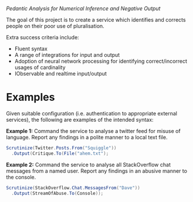 *Pedantic Analysis for Numerical Inference and Negative Output*

The goal of this project is to create a service which identifies and corrects people on their poor use of pluralisation.

Extra success criteria include:

* Fluent syntax
* A range of integrations for input and output
* Adoption of neural network processing for identifying correct/incorrect usages of cardinality
* IObservable and realtime input/output

# Examples

Given suitable configuration (i.e. authentication to appropriate external services), the following are examples of the intended syntax:

**Example 1:** Command the service to analyse a twitter feed for misuse of language. Report any findings in a polite manner to a local text file.

```csharp
Scrutinize(Twitter.Posts.From("Squiggle"))
  .Output(Critique.To(File("ahem.txt");
```

**Example 2:** Command the service to analyse all StackOverflow chat messages from a named user. Report any findings in an abusive manner to the console.

```csharp
Scrutinize(StackOverflow.Chat.MessagesFrom("Dave"))
  .Output(StreamOfAbuse.To(Console));
```

